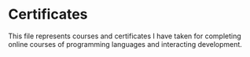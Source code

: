 # Certificates

This file represents courses and certificates I have taken for completing online courses of programming languages and interacting development. 
